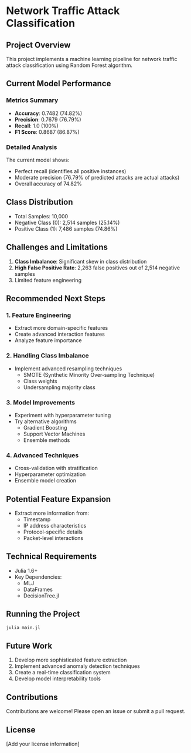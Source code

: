 # Network Traffic Attack Classification

## Project Overview

This project implements a machine learning pipeline for network traffic attack classification using Random Forest algorithm.

## Current Model Performance

### Metrics Summary
- **Accuracy**: 0.7482 (74.82%)
- **Precision**: 0.7679 (76.79%)
- **Recall**: 1.0 (100%)
- **F1 Score**: 0.8687 (86.87%)

### Detailed Analysis
The current model shows:
- Perfect recall (identifies all positive instances)
- Moderate precision (76.79% of predicted attacks are actual attacks)
- Overall accuracy of 74.82%

## Class Distribution
- Total Samples: 10,000
- Negative Class (0): 2,514 samples (25.14%)
- Positive Class (1): 7,486 samples (74.86%)

## Challenges and Limitations
1. **Class Imbalance**: Significant skew in class distribution
2. **High False Positive Rate**: 2,263 false positives out of 2,514 negative samples
3. Limited feature engineering

## Recommended Next Steps

### 1. Feature Engineering
- Extract more domain-specific features
- Create advanced interaction features
- Analyze feature importance

### 2. Handling Class Imbalance
- Implement advanced resampling techniques
  - SMOTE (Synthetic Minority Over-sampling Technique)
  - Class weights
  - Undersampling majority class

### 3. Model Improvements
- Experiment with hyperparameter tuning
- Try alternative algorithms
  - Gradient Boosting
  - Support Vector Machines
  - Ensemble methods

### 4. Advanced Techniques
- Cross-validation with stratification
- Hyperparameter optimization
- Ensemble model creation

## Potential Feature Expansion
- Extract more information from:
  - Timestamp
  - IP address characteristics
  - Protocol-specific details
  - Packet-level interactions

## Technical Requirements
- Julia 1.6+
- Key Dependencies:
  - MLJ
  - DataFrames
  - DecisionTree.jl

## Running the Project
```bash
julia main.jl
```

## Future Work
1. Develop more sophisticated feature extraction
2. Implement advanced anomaly detection techniques
3. Create a real-time classification system
4. Develop model interpretability tools

## Contributions
Contributions are welcome! Please open an issue or submit a pull request.

## License
[Add your license information]
